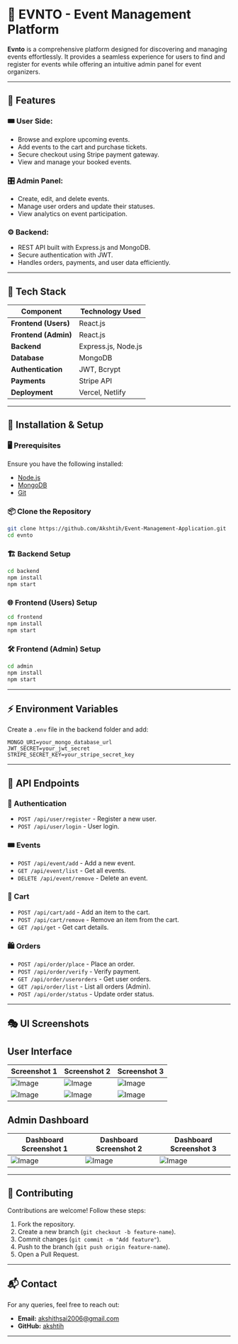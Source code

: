 # 🎉 EVNTO - Event Management Platform

**Evnto** is a comprehensive platform designed for discovering and managing events effortlessly. It provides a seamless experience for users to find and register for events while offering an intuitive admin panel for event organizers.

---

## 📌 Features

### 🎟️ User Side:
- Browse and explore upcoming events.
- Add events to the cart and purchase tickets.
- Secure checkout using Stripe payment gateway.
- View and manage your booked events.

### 🎛️ Admin Panel:
- Create, edit, and delete events.
- Manage user orders and update their statuses.
- View analytics on event participation.

### ⚙️ Backend:
- REST API built with Express.js and MongoDB.
- Secure authentication with JWT.
- Handles orders, payments, and user data efficiently.

---

## 🚀 Tech Stack

| Component  | Technology Used |
|------------|----------------|
| **Frontend (Users)** | React.js |
| **Frontend (Admin)** | React.js |
| **Backend** | Express.js, Node.js |
| **Database** | MongoDB |
| **Authentication** | JWT, Bcrypt |
| **Payments** | Stripe API |
| **Deployment** | Vercel, Netlify |

---

## 🔧 Installation & Setup

### 🖥️ Prerequisites
Ensure you have the following installed:
- [Node.js](https://nodejs.org/)
- [MongoDB](https://www.mongodb.com/)
- [Git](https://git-scm.com/)

### 📦 Clone the Repository
```sh
git clone https://github.com/Akshtih/Event-Management-Application.git
cd evnto
```

### 🏗️ Backend Setup
```sh
cd backend
npm install
npm start
```

### 🌐 Frontend (Users) Setup
```sh
cd frontend
npm install
npm start
```

### 🛠️ Frontend (Admin) Setup
```sh
cd admin
npm install
npm start
```

---

## ⚡ Environment Variables

Create a `.env` file in the backend folder and add:

```plaintext
MONGO_URI=your_mongo_database_url
JWT_SECRET=your_jwt_secret
STRIPE_SECRET_KEY=your_stripe_secret_key
```

---

## 🔗 API Endpoints

### 📌 Authentication
- `POST /api/user/register` - Register a new user.
- `POST /api/user/login` - User login.

### 🎟️ Events
- `POST /api/event/add` - Add a new event.
- `GET /api/event/list` - Get all events.
- `DELETE /api/event/remove` - Delete an event.

### 🛒 Cart
- `POST /api/cart/add` - Add an item to the cart.
- `POST /api/cart/remove` - Remove an item from the cart.
- `GET /api/get` - Get cart details.

### 🛍️ Orders
- `POST /api/order/place` - Place an order.
- `POST /api/order/verify` - Verify payment.
- `GET /api/order/userorders` - Get user orders.
- `GET /api/order/list` - List all orders (Admin).
- `POST /api/order/status` - Update order status.

---

## 🎭 UI Screenshots

## User Interface  

| Screenshot 1 | Screenshot 2 | Screenshot 3 |
|-------------|-------------|-------------|
| ![Image](https://github.com/user-attachments/assets/fcc570c4-4a6b-4341-a2d2-78ce2c82ddf2) | ![Image](https://github.com/user-attachments/assets/535ea556-bc69-479e-90cb-2804ae4d94fe) | ![Image](https://github.com/user-attachments/assets/1b899cfe-e9e0-4fdf-9888-9d301b70c31f) |
| ![Image](https://github.com/user-attachments/assets/76cb55d6-c7f2-490f-8569-aa914e7550f1) | ![Image](https://github.com/user-attachments/assets/66cfa046-7ce7-4552-9221-42a5fe7fc8b8) | ![Image](https://github.com/user-attachments/assets/936d1a06-6e2c-47da-b2d8-41f0d86c7592) |

## Admin Dashboard  

| Dashboard Screenshot 1 | Dashboard Screenshot 2 | Dashboard Screenshot 3 |
|-----------------------|-----------------------|-----------------------|
| ![Image](https://github.com/user-attachments/assets/40635afc-ced4-4b6b-83ec-d1a48bde9a06) | ![Image](https://github.com/user-attachments/assets/f2297e2c-a012-4652-988b-301dbbb2f7ca) | ![Image](https://github.com/user-attachments/assets/a81dc83e-3c56-4aa1-a80e-262a187982e5) |


---

## 🤝 Contributing

Contributions are welcome! Follow these steps:
1. Fork the repository.
2. Create a new branch (`git checkout -b feature-name`).
3. Commit changes (`git commit -m "Add feature"`).
4. Push to the branch (`git push origin feature-name`).
5. Open a Pull Request.


---

## 📬 Contact

For any queries, feel free to reach out:
- **Email:** akshithsai2006@gmail.com
- **GitHub:** [akshtih](https://github.com/akshtih)

---

